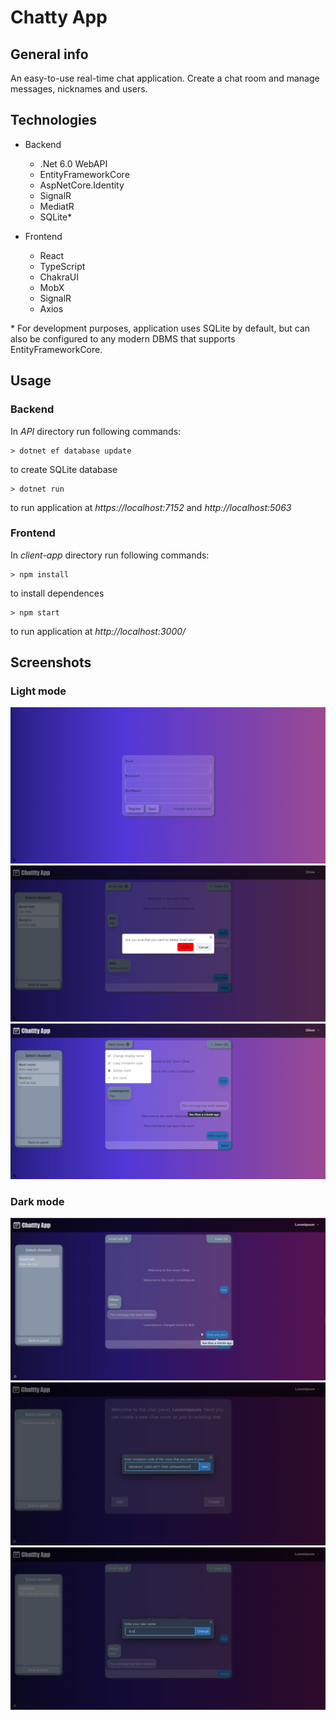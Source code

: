 # Chatty App

## General info
An easy-to-use real-time chat application. Create a chat room and manage messages, nicknames and users.


## Technologies
-  Backend
    - .Net 6.0 WebAPI
    - EntityFrameworkCore
    - AspNetCore.Identity
    - SignalR
    - MediatR
    - SQLite*

- Frontend
    - React
    - TypeScript
    - ChakraUI
    - MobX
    - SignalR
    - Axios
    
\* For development purposes, application uses SQLite by default, but can also be configured to any modern DBMS that supports EntityFrameworkCore.
    
## Usage

### Backend
In _API_ directory run following commands:
```console
> dotnet ef database update
```
to create SQLite database

```console
> dotnet run
```
to run application at _https://localhost:7152_ and _http://localhost:5063_

### Frontend
In _client-app_ directory run following commands:
```console
> npm install
```
to install dependences 
```console
> npm start
```
to run application at _http://localhost:3000/_

## Screenshots

### Light mode
![light register view](https://github.com/Damian0401/Chatty.App/blob/main/Images/register-light.png)
![light delete room view](https://github.com/Damian0401/Chatty.App/blob/main/Images/delete-light.png)
![light chat view](https://github.com/Damian0401/Chatty.App/blob/main/Images/chat-light.png)

### Dark mode
![dark chat view](https://github.com/Damian0401/Chatty.App/blob/main/Images/chat-dark.png)
![dark join view](https://github.com/Damian0401/Chatty.App/blob/main/Images/join-dark.png)
![dark change name view](https://github.com/Damian0401/Chatty.App/blob/main/Images/change-dark.png)